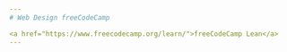 ```yaml
---
# Web Design freeCodeCamp

<a href="https://www.freecodecamp.org/learn/">freeCodeCamp Lean</a>
---
```

